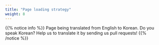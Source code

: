 ```yaml
---
title: "Page loading strategy"
weight: 8
---
```


{{% notice info %}}
<i class="fas fa-language"></i> Page being translated from 
English to Korean. Do you speak Korean? Help us to translate
it by sending us pull requests!
{{% /notice %}}

